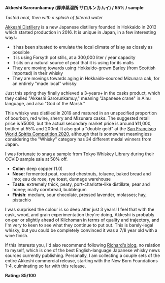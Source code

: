 ﻿**Akkeshi Sarorunkamuy (厚岸蒸溜所 サロルンカムイ) / 55% / sample**

*Tasted neat, then with a splash of filtered water*

[Akkeshi Distillery](http://akkeshi-distillery.com/) is a new Japanese distillery founded in Hokkaido in 2013 which started production in 2016.  It is unique in Japan, in a few interesting ways:

* It has been situated to emulate the local climate of Islay as closely as possible
* It is using Forsyth pot stills, at a 300,000 liter / year capacity
* It sits on a natural source of peat that it is using for its malts
* They are moving towards using Hokkaido-grown Barley (from Scottish imported) in their whisky
* They are movings towards aging in Hokkaido-sourced Mizunara oak, for an entirely "made local" whisky

Just this spring they finally achieved a 3-years+ in the casks product, which they called "Akkeshi Sarorunkamuy," meaning "Japanese crane" in Ainu language, and also "God of the Marsh." 

This whisky was distilled in 2016 and matured in an unspecified proportion of bourbon, red wine, sherry and Mizunara casks.  The suggested retail price is ¥5000, but the actual secondary market price is around ¥11,000, bottled at 55% and 200ml.  It also got a "double gold" at the [San Francisco World Spirits Competition 2020](http://www.sfspiritscomp.com/results/search/), although that is somewhat meaningless considering the "Whisky" category has 34 different medal winners from Japan. 

I was fortunate to snag a sample from Tokyo Whiskey Library during their COVID sample sale at 50% off.

* **Color:** deep copper (1.0)
* **Nose:** fermented peat, roasted chestnuts, toluene, baked bread and imo; eau de rose, rye toast, dunnage warehouse
* **Taste:** extremely thick, peaty, port-charlotte-like distillate, pear and honey; malty cornbread, bubblegum 
* **Finish:** medium, sour chocolate, pressed lavender, molasses; hay, pistachio

I was surprised the colour is so deep after just 3 years!  I feel that with the cask, wood, and grain experimentation they're doing, Akkeshi is probably on-par or slightly ahead of Kilchoman in terms of quality and trajectory, and I'm very to keen to see what they continue to put out.  This is barely-legal whisky, but you could be completely convinced it was a 7/8 year old with a wine finish.

If this interests you, I'd also recommend following [Richard's blog](https://www.nomunication.jp/?s=akkeshi&orderby=relevance&order=DESC&post_type=post%2Cpage%2Cattachment%2Cufaq), no relation to myself, which is one of the best English-language Japanese whisky news sources currently publishing.  Personally, I am collecting a couple sets of the entire Akkeshi commercial release, starting with the New Born Foundations 1-4, culminating so far with this release.

**Rating: 85/100**